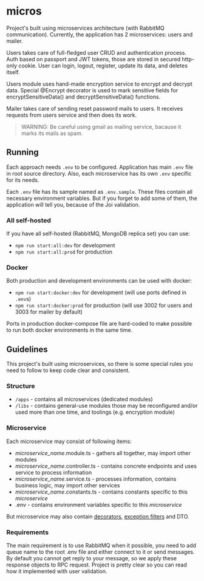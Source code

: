# micros

Project's built using microservices architecture (with RabbitMQ communication). Currently, the application has 2 microservices: users and mailer.

Users takes care of full-fledged user CRUD and authentication process. Auth based on passport and JWT tokens, those are stored in secured http-only cookie. User can login, logout, register, update its data, and deletes itself.

Users module uses hand-made encryption service to encrypt and decrypt data. Special @Encrypt decorator is used to mark sensitive fields for encryptSensitiveData() and decryptSensitiveData() functions.

Mailer takes care of sending reset password mails to users. It receives requests from users service and then does its work.

> WARNING: Be careful using gmail as mailing service, bacause it marks its mails as spam.

## Running

Each approach needs `.env` to be configured. Application has main `.env` file in root source directory. Also, each microservice has its own `.env` specific for its needs.

Each `.env` file has its sample named as `.env.sample`. These files contain all necessary environment variables. But if you forget to add some of them, the application will tell you, because of the Joi validation.

### All self-hosted

If you have all self-hosted (RabbitMQ, MongoDB replica set) you can use:

- `npm run start:all:dev` for development
- `npm run start:all:prod` for production

### Docker

Both production and development environments can be used with docker:

- `npm run start:docker:dev` for development (will use ports defined in `.env`s)
- `npm run start:docker:prod` for production (will use 3002 for users and 3003 for mailer by default)

Ports in production docker-compose file are hard-coded to make possible to run both docker environments in the same time.

## Guidelines

This project's built using microservices, so there is some special rules you need to follow to keep code clear and consistent.

### Structure

- `/apps` - contains all microservices (dedicated modules)
- `/libs` - contains general-use modules those may be reconfigured and/or used more than one time, and toolings (e.g. encryption module)

### Microservice

Each microservice may consist of following items:

- _microservice_name_.module.ts - gathers all together, may import other modules
- _microservice_name_.controller.ts - contains concrete endpoints and uses service to process information
- _microservice_name_.service.ts - processes information, contains business logic, may import other services
- _microservice_name_.constants.ts - contains constants specific to this _microservice_
- .env - contains environment variables specific to this _microservice_

But microservice may also contain [decorators](https://docs.nestjs.com/custom-decorators), [exception filters](https://docs.nestjs.com/exception-filters) and DTO.

### Requirements

The main requirement is to use RabbitMQ when it possible, you need to add queue name to the root .env file and either connect to it or send messages. By default you cannot get reply to your message, so we apply these response objects to RPC request. Project is pretty clear so you can read how it implemented with user validation.
